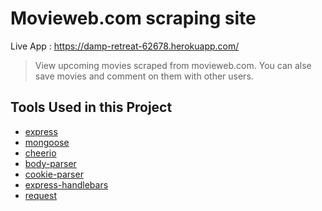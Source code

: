 # Movieweb.com scraping site

Live App : https://damp-retreat-62678.herokuapp.com/
> View upcoming movies scraped from movieweb.com. You can alse save movies and comment on them with other users.

## Tools Used in this Project
- [express](https://www.npmjs.com/package/express)
- [mongoose](http://mongoosejs.com/)
- [cheerio](https://www.npmjs.com/package/cheerio)
- [body-parser](https://www.npmjs.com/package/body-parser)
- [cookie-parser](https://www.npmjs.com/package/cookie-parser)
- [express-handlebars](https://www.npmjs.com/package/express-handlebars)
- [request](https://www.npmjs.com/package/request)
